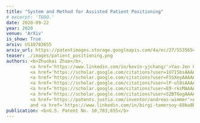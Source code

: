 ```yaml
---
title: "System and Method for Assisted Patient Positioning"
# excerpt: 'TODO.'
date: 2020-09-22
year: 2020
venue: 'ArXiv'
is_show: True
arxiv: US10783655
arxiv_url: https://patentimages.storage.googleapis.com/4a/ec/27/5535654c9e1208/US10783655.pdf
teaser: ./images/patient_positioning.png
authors: <b>Zhuokai Zhao</b>,
         <a href='https://www.linkedin.com/in/kevin-yjchang/'>Yao-Jen Chang</a>,
         <a href='https://scholar.google.com/citations?user=1U7ISbsAAAAJ'>Ruhan Sa</a>,
         <a href='https://scholar.google.com/citations?user=FSSXeyAAAAAJ'>Kai Ma</a>,
         <a href='https://scholar.google.com/citations?user=lP-ul8sAAAAJ'>Jiangping Wang</a>,
         <a href='https://scholar.google.com/citations?user=E9-rksMAAAAJ'>Vivek Kumar Singh</a>,
         <a href='https://scholar.google.com/citations?user=S2BT6ogAAAAJ'>Terrence Chen</a>,
         <a href='https://patents.justia.com/inventor/andreas-wimmer'>Andreas Wimmer</a>,
         and <a href='https://www.linkedin.com/in/birgi-tamersoy-68ba8b9/?originalSubdomain=de'>Birgi Tamersoy</a>
publication: <b>U.S. Patent No. 10,783,655</b>
---
```

